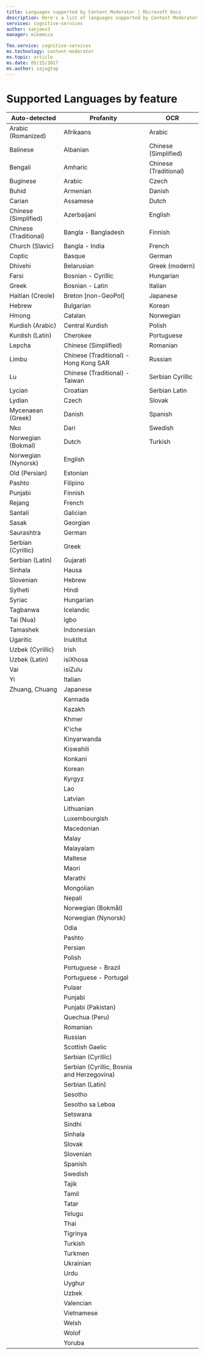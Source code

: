 ```yaml
---
title: Languages supported by Content Moderator | Microsoft Docs
description: Here's a list of languages supported by Content Moderator.
services: cognitive-services
author: sanjeev3
manager: mikemcca

Tms.service: cognitive-services
ms.technology: content-moderator
ms.topic: article
ms.date: 05/15/2017
ms.author: sajagtap
---
```


# Supported Languages by feature

| Auto-detected | Profanity   | OCR    |
| -------------------- |-------------|--------|
| Arabic (Romanized)   | Afrikaans   | Arabic
| Balinese | Albanian | Chinese (Simplified)
| Bengali | Amharic | Chinese (Traditional)
| Buginese | Arabic | Czech
| Buhid | Armenian | Danish
| Carian | Assamese | Dutch
| Chinese (Simplified) | Azerbaijani | English
| Chinese (Traditional) | Bangla - Bangladesh | Finnish
| Church (Slavic) | Bangla - India | French
| Coptic | Basque | German
| Dhivehi | Belarusian | Greek (modern)
| Farsi | Bosnian - Cyrillic | Hungarian
| Greek | Bosnian - Latin | Italian
| Haitian (Creole) | Breton [non-GeoPol] | Japanese
| Hebrew | Bulgarian | Korean
| Hmong | Catalan | Norwegian
| Kurdish (Arabic) | Central Kurdish | Polish
| Kurdish (Latin) | Cherokee | Portuguese
| Lepcha | Chinese (Simplified) | Romanian
| Limbu | Chinese (Traditional) - Hong Kong SAR | Russian
| Lu | Chinese (Traditional) - Taiwan | Serbian Cyrillic
| Lycian | Croatian | Serbian Latin
| Lydian | Czech | Slovak
| Mycenaean (Greek) | Danish | Spanish
| Nko | Dari | Swedish
| Norwegian (Bokmal) | Dutch | Turkish
| Norwegian (Nynorsk) | English 
| Old (Persian) | Estonian 
| Pashto | Filipino
| Punjabi | Finnish
| Rejang | French
| Santali | Galician
| Sasak | Georgian
| Saurashtra | German
| Serbian (Cyrillic) | Greek
| Serbian (Latin) | Gujarati
| Sinhala | Hausa
| Slovenian | Hebrew
| Sylheti | Hindi
| Syriac | Hungarian
| Tagbanwa | Icelandic
| Tai (Nua) | Igbo
| Tamashek | Indonesian
| Ugaritic | Inuktitut
| Uzbek (Cyrillic) | Irish
| Uzbek (Latin) | isiXhosa
| Vai | isiZulu
| Yi | Italian
| Zhuang, Chuang | Japanese
| | Kannada
| | Kazakh
| | Khmer
| | K'iche
| | Kinyarwanda
| | Kiswahili
| | Konkani
| | Korean
| | Kyrgyz
| | Lao
| | Latvian
| | Lithuanian
| | Luxembourgish
| | Macedonian
| | Malay
| | Malayalam
| | Maltese
| | Maori
| | Marathi
| | Mongolian
| | Nepali
| | Norwegian (Bokmål)
| | Norwegian (Nynorsk)
| | Odia
| | Pashto
| | Persian
| | Polish
| | Portuguese - Brazil
| | Portuguese - Portugal
| | Pulaar
| | Punjabi
| | Punjabi (Pakistan)
| | Quechua (Peru)
| | Romanian
| | Russian
| | Scottish Gaelic
| | Serbian (Cyrillic)
| | Serbian (Cyrillic, Bosnia and Herzegovina)
| | Serbian (Latin)
| | Sesotho
| | Sesotho sa Leboa
| | Setswana
| | Sindhi
| | Sinhala
| | Slovak
| | Slovenian
| | Spanish
| | Swedish
| | Tajik
| | Tamil
| | Tatar
| | Telugu
| | Thai
| | Tigrinya
| | Turkish
| | Turkmen
| | Ukrainian
| | Urdu
| | Uyghur
| | Uzbek
| | Valencian
| | Vietnamese
| | Welsh
| | Wolof
| | Yoruba

